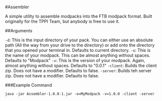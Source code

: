 #Assembler

A simple utility to assemble modpacks into the FTB modpack format. Built originally for the TPPI Team, but anybody is free to use it.

##Arguments

`-d`: This is the input directory of your pack. You can either use an absolute path (All the way from your drive to the directory) or add onto the directory that you opened your terminal in. Defaults to current directory.
`-o`: This is the name of your modpack. This can be almost anything without spaces. Defaults to "Modpack"
`-v`: This is the version of your modpack. Again, almost anything without spaces. Defaults to "0.0.1"
`-client`: Builds the client zip. Does not have a modifier. Defaults to false.
`-server`: Builds teh server zip. Does not have a modifier. Defaults to false.

###Example Command

`java -jar Assembler-1.0.0-1.jar -o=MyModpack -v=1.0.0 -client -server`
